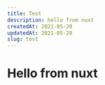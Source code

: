 ```yaml
---
title: Test
description: hello from nuxt
createdAt: 2021-05-20
updatedAt: 2021-05-20
slug: test
---
```


# Hello from nuxt
